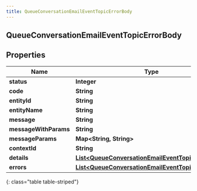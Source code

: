 ```yaml
---
title: QueueConversationEmailEventTopicErrorBody
---
```

## QueueConversationEmailEventTopicErrorBody


## Properties

| Name | Type | Description | Notes |
| ------------ | ------------- | ------------- | ------------- |
| **status** | **Integer** |  |  [optional] |
| **code** | **String** |  |  [optional] |
| **entityId** | **String** |  |  [optional] |
| **entityName** | **String** |  |  [optional] |
| **message** | **String** |  |  [optional] |
| **messageWithParams** | **String** |  |  [optional] |
| **messageParams** | **Map&lt;String, String&gt;** |  |  [optional] |
| **contextId** | **String** |  |  [optional] |
| **details** | [**List&lt;QueueConversationEmailEventTopicDetail&gt;**](QueueConversationEmailEventTopicDetail.html) |  |  [optional] |
| **errors** | [**List&lt;QueueConversationEmailEventTopicErrorBody&gt;**](QueueConversationEmailEventTopicErrorBody.html) |  |  [optional] |
{: class="table table-striped"}



